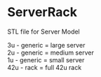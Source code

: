 # ServerRack
STL file for Server Model <br />

3u - generic = large server<br />
2u - generic = medium server<br />
1u - generic = small server<br />
42u - rack = full 42u rack

